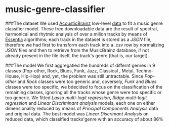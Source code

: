 # music-genre-classifier

###The dataset
We used [AcousticBrainz](https://acousticbrainz.org/) low-level [data](ftp://ftp.acousticbrainz.org/pub/acousticbrainz/acousticbrainz-lowlevel-json-20150129.tar.bz2) to fit a music genre classifier model. These free downloadable data are the result of spectral, harmonical and rhytmic analysis of over a milion tracks by means of [Essentia](https://essentia.upf.edu/documentation/) algorithms; each track in the dataset is stored  as a *JSON* file, therefore we had first to transform each track into a *.csv* row by normalizing *JSON* files and then to retrieve from the MusicBrainz database, if not already present in the file itself, the track's genre (that is, our target). 

###The model
We first aggregatied the hundreds of differnt genres in 9 classes (Pop-other, Rock, Blues, Funk, Jazz, Classical , Metal, Techno-House, Hip-Hop) and, yet, the problem was still untractable. Since *Pop-other* and *Rock* classes were too generic and, coversely, *Funk* and *Blues* classes were too specific, we bdecided to focus on the classification of the remaining classes, ignoring all the tracks whose genre were too specific or too generic.
We fitted *Lasso multi-logit regression*, *Ridge multi-logit regression* and *Linear Discriminant analysis*  models, each one on either dimensionality reduced by means of *Principal Components Analysis* data and original data. 
The best model was *Linear Discrimant Analysis* on reduced data, which classified tracks'genre with an accuracy of about 86%
